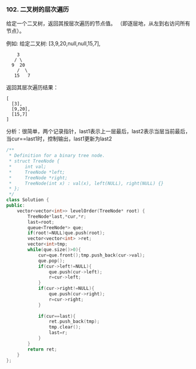 ### 102. 二叉树的层次遍历

给定一个二叉树，返回其按层次遍历的节点值。 （即逐层地，从左到右访问所有节点）。

例如:
给定二叉树: [3,9,20,null,null,15,7],

```
    3
   / \
  9  20
    /  \
   15   7
```

返回其层次遍历结果：

```
[
  [3],
  [9,20],
  [15,7]
]
```

分析：很简单，两个记录指针，last1表示上一层最后，last2表示当层当前最后，当cur==last1时，控制输出，last1更新为last2

```cpp
/**
 * Definition for a binary tree node.
 * struct TreeNode {
 *     int val;
 *     TreeNode *left;
 *     TreeNode *right;
 *     TreeNode(int x) : val(x), left(NULL), right(NULL) {}
 * };
 */
class Solution {
public:
    vector<vector<int>> levelOrder(TreeNode* root) {
        TreeNode*last,*cur,*r;
        last=root;
        queue<TreeNode*> que;
        if(root!=NULL)que.push(root);
        vector<vector<int> >ret;
        vector<int>tmp;
        while(que.size()>0){
            cur=que.front();tmp.push_back(cur->val);
            que.pop();
            if(cur->left!=NULL){
                que.push(cur->left);
                r=cur->left;
            }
            if(cur->right!=NULL){
                que.push(cur->right);
                r=cur->right;
            }
            
            if(cur==last){
                ret.push_back(tmp);
                tmp.clear();
                last=r;
            }
        }
        return ret;
    }
};
```